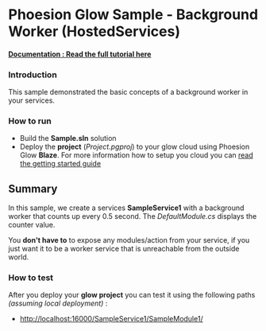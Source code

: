 # Phoesion Glow Sample - Background Worker (HostedServices)


#### [Documentation : Read the full tutorial here](https://glow-docs.phoesion.com/articles/)


### Introduction
This sample demonstrated the basic concepts of a background worker in your services.


### How to run
- Build the **Sample.sln** solution
- Deploy the **project** (*Project.pgproj*) to your glow cloud using Phoesion Glow **Blaze**. For more information how to setup you cloud you can [read the getting started guide](https://glow-docs.phoesion.com/articles/Getting_Started_DevMachine_Setup.html)


## Summary
In this sample, we create a services **SampleService1** with a background worker that counts up every 0.5 second. The *DefaultModule.cs* displays the counter value.

You **don't have to** to expose any modules/action from your service, if you just want it to be a worker service that is unreachable from the outside world.


### How to test
After you deploy your **glow project** you can test it using the following paths *(assuming local deployment)* :

- [http://localhost:16000/SampleService1/SampleModule1/](http://localhost:16000/SampleService1/SampleModule1/) 



